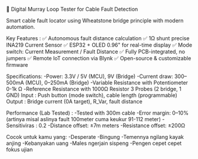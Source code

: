 🔧 Digital Murray Loop Tester for Cable Fault Detection 

Smart cable fault locator using Wheatstone bridge principle with modern automation.

Key Features :
✅ Autonomous fault distance calculation
✅ 1Ω shunt precise INA219 Current Sensor
✅ ESP32 + OLED 0.96" for real-time display
✅ Mode switch: Current Measurement / Fault Distance
✅ Fully PCB-integrated, no jumpers 
✅ Remote IoT connection via Blynk 
✅ Open-source & customizable firmware

Specifications: 
-Power: 3.3V / 5V (MCU), 9V (Bridge)
-Current draw: 300–500mA (MCU), 0–250mA (Bridge)
-Variable Resistance with Potentiometer 0-1k Ω
-Reference Resistance with 1000Ω Resistor
3 Probes (2 bridge, 1 GND)
Input : Push button (mode switch), cable length (programmable)
Output : Bridge current (0A target), R_Var, fault distance

Performance (Lab Tested) :
-Tested with 300m cable 
-Error margin: 0–10% (artinya misal aslinya fault 100meter cuma keukur 91-112 meter)
-Sensitiviras : 0.2 
-Distance offset: ±7m meters
-Resistance offset: ±200Ω

Cocok untuk kamu yang:
-Desperate
-Bingung 
-Temennya ngilang kayak anjing
-Kebanyakan uang
-Males ngerjain sispeng 
-Pengen cepet cepet fokus ujian
